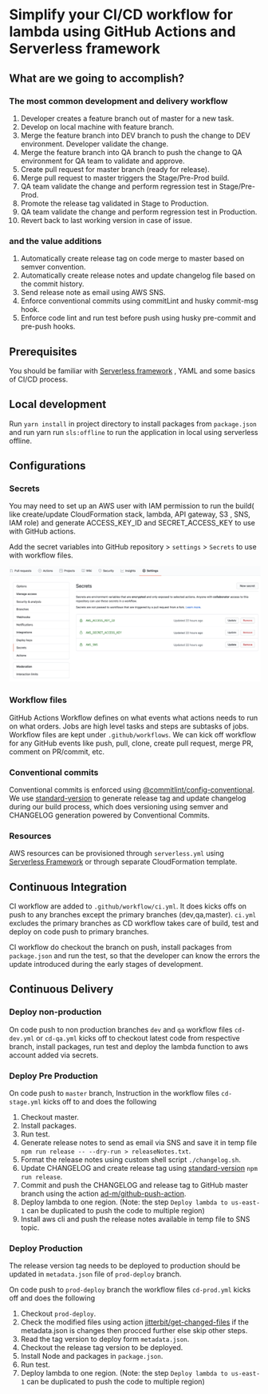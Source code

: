 # Simplify your CI/CD workflow for lambda using GitHub Actions and Serverless framework

## What are we going to accomplish?

### The most common development and delivery workflow

1.	Developer creates a feature branch out of master for a new task.
2.	Develop on local machine with feature branch.
3.	Merge the feature branch into DEV branch to push the change to DEV environment. Developer validate the change.
4.	Merge the feature branch into QA branch to push the change to QA environment for QA team to validate and approve.
5.	Create pull request for master branch (ready for release).
6.	Merge pull request to master triggers the Stage/Pre-Prod build.
7.	QA team validate the change and perform regression test in Stage/Pre-Prod.
8.	Promote the release tag validated in Stage to Production.
9.	QA team validate the change and perform regression test in Production.
10.	Revert back to last working version in case of issue.


### and the value additions

1.	Automatically create release tag on code merge to master based on semver convention.
2.	Automatically create release notes and update changelog file based on the commit history.
3.	Send release note as email using AWS SNS.
4.	Enforce conventional commits using commitLint and husky commit-msg hook.
5.	Enforce code lint and run test before push using husky pre-commit and pre-push hooks.


## Prerequisites

You should be familiar with [Serverless framework](https://www.serverless.com/framework/docs/getting-started/) , YAML and some basics of CI/CD process.

## Local development

Run `yarn install` in project directory to install packages from `package.json` and run yarn run `sls:offline` to run the application in local using serverless offline.

## Configurations

### Secrets

You may need to set up an AWS user with IAM permission to run the build( like create/update CloudFormation stack, lambda, API gateway, S3 , SNS, IAM role) and generate ACCESS_KEY_ID and SECRET_ACCESS_KEY to use with GitHub actions.

Add the secret variables into GitHub repository > `settings` > `Secrets` to use with workflow files.

![alt text](https://github.com/loganH/serverless_githubaction_demo/blob/master/docs/secrets.png?raw=true)

### Workflow files

GitHub Actions Workflow defines on what events what actions needs to run on what orders. Jobs are high level tasks and steps are subtasks of jobs. Workflow files are kept under `.github/workflows`. We can kick off workflow for any GitHub events like push, pull, clone, create pull request, merge PR, comment on PR/commit, etc.

### Conventional commits

Conventional commits is enforced using [@commitlint/config-conventional](https://www.npmjs.com/package/@commitlint/config-conventional). We use [standard-version](https://www.npmjs.com/package/standard-version) to generate release tag and update changelog during our build process, which does versioning using semver and CHANGELOG generation powered by Conventional Commits.

### Resources

AWS resources can be provisioned through `serverless.yml` using [Serverless Framework](https://www.serverless.com/framework/docs/providers/aws/guide/resources/) or through separate CloudFormation template.

## Continuous Integration

CI workflow are added to `.github/workflow/ci.yml`. It does kicks offs on push to any branches except the primary branches (dev,qa,master).
`ci.yml` excludes the primary branches as CD workflow takes care of build, test and deploy on code push to primary branches.

CI workflow do checkout the branch on push, install packages from `package.json` and run the test, so that the developer can know the errors the update introduced during the early stages of development.

## Continuous Delivery

### Deploy non-production

On code push to non production branches `dev` and `qa` workflow files `cd-dev.yml` or `cd-qa.yml` kicks off to checkout latest code from respective branch, install packages, run test and deploy the lambda function to aws account added via secrets.

### Deploy Pre Production

On code push to `master` branch, Instruction in the workflow files `cd-stage.yml` kicks off to and does the following

1. Checkout master.
2. Install packages.
3. Run test.
4. Generate release notes to send as email via SNS and save it in temp file `npm run release -- --dry-run > releaseNotes.txt`.
5. Format the release notes using custom shell script `./changelog.sh`.
6. Update CHANGELOG and create release tag using [standard-version](https://www.npmjs.com/package/standard-version) `npm run release`.
7. Commit and push the CHANGELOG and release tag to GitHub master branch using the action [ad-m/github-push-action](https://github.com/ad-m/github-push-action).
8. Deploy lambda to one region. (Note: the step `Deploy lambda to us-east-1` can be duplicated to push the code to multiple region)
9. Install aws cli and push the release notes available in temp file to SNS topic.

### Deploy Production

The release version tag needs to be deployed to production should be updated in `metadata.json` file of `prod-deploy` branch.

On code push to `prod-deploy` branch the workflow files `cd-prod.yml` kicks off and does the following

1. Checkout `prod-deploy`.
2. Check the modified files using action [jitterbit/get-changed-files](https://github.com/jitterbit/get-changed-files) if the metadata.json is changes then procced further else skip other steps.
3. Read the tag version to deploy form `metadata.json`.
4. Checkout the release tag version to be deployed.
5. Install Node and packages in `package.json`.
6. Run test.
7. Deploy lambda to one region. (Note: the step `Deploy lambda to us-east-1` can be duplicated to push the code to multiple region)
